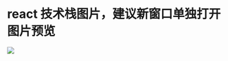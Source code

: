 # react 技术栈图片，建议新窗口单独打开图片预览

![](https://raw.githubusercontent.com/zhuziyi1989/Tools/master/React/%E4%B8%80%E5%BC%A0%E5%9B%BE%E8%AF%BB%E6%87%82%20React%20%E6%8A%80%E6%9C%AF%E6%A0%88.png)
